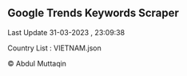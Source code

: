 

## Google Trends Keywords Scraper 
 
Last Update 31-03-2023 , 23:09:38

Country List :
VIETNAM.json



© Abdul Muttaqin 
